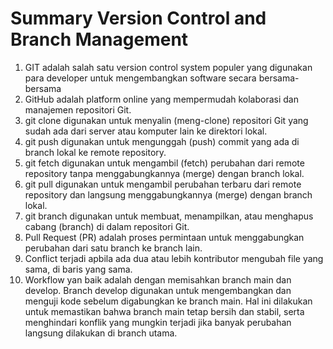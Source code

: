 # Summary Version Control and Branch Management
1. GIT adalah salah satu version control system populer yang digunakan para developer untuk mengembangkan software secara bersama-bersama
2. GitHub adalah platform online yang mempermudah kolaborasi dan manajemen repositori Git.
3. git clone digunakan untuk menyalin (meng-clone) repositori Git yang sudah ada dari server atau komputer lain ke direktori lokal.
4. git push digunakan untuk mengunggah (push) commit yang ada di branch lokal ke remote repository.
5. git fetch digunakan untuk mengambil (fetch) perubahan dari remote repository tanpa menggabungkannya (merge) dengan branch lokal.
6. git pull digunakan untuk mengambil perubahan terbaru dari remote repository dan langsung menggabungkannya (merge) dengan branch lokal.
7. git branch digunakan untuk membuat, menampilkan, atau menghapus cabang (branch) di dalam repositori Git.
8. Pull Request (PR) adalah proses permintaan untuk menggabungkan perubahan dari satu branch ke branch lain.
9. Conflict terjadi apbila ada dua atau lebih kontributor mengubah file yang sama, di baris yang sama.
10. Workflow yan baik adalah dengan memisahkan branch main dan develop. Branch develop digunakan untuk mengembangkan dan menguji kode sebelum digabungkan ke branch main. Hal ini dilakukan untuk memastikan bahwa branch main tetap bersih dan stabil, serta menghindari konflik yang mungkin terjadi jika banyak perubahan langsung dilakukan di branch utama.